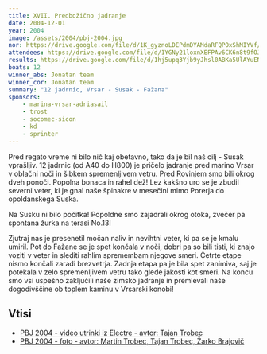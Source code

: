 ```yaml
---
title: XVII. Predbožično jadranje
date: 2004-12-01
year: 2004
image: /assets/2004/pbj-2004.jpg
nor: https://drive.google.com/file/d/1K_gyznoLDEPdmDYAMdaRFQPOxShMIYVf/view?usp=sharing
attendees: https://drive.google.com/file/d/1YGNy21loxnXEFPAv6CK6n8t9fOJbYROf/view?usp=sharing
results: https://drive.google.com/file/d/1hj5upq3Yjb9yJhsl0ABKa5UlAYuENV2N/view?usp=sharing
boats: 12
winner_abs: Jonatan team
winner_cor: Jonatan team
summary: "12 jadrnic, Vrsar - Susak - Fažana"
sponsors:
    - marina-vrsar-adriasail
    - trost
    - socomec-sicon
    - kd
    - sprinter
---
```


Pred regato vreme ni bilo nič kaj obetavno, tako da je bil naš cilj - Susak vprašljiv. 12 jadrnic (od A40 do H800) je pričelo jadranje pred marino Vrsar v oblačni noči in šibkem spremenljivem vetru. Pred Rovinjem smo bili okrog dveh ponoči. Popolna bonaca in rahel dež! Lez kakšno uro se je zbudil severni veter, ki je gnal naše špinakre v mesečini mimo Porerja do opoldanskega Suska.

Na Susku ni bilo počitka! Popoldne smo zajadrali okrog otoka, zvečer pa spontana žurka na terasi No.13!

Zjutraj nas je presenetil močan naliv in nevihtni veter, ki pa se je kmalu umiril. Pot do Fažane se je spet končala v noči, dobri pa so bili tisti, ki znajo voziti v veter in slediti rahlim spremembam njegove smeri. Četrte etape nismo končali zaradi brezvetrja. Zadnja etapa pa je bila spet zanimiva, saj je potekala v zelo spremenljivem vetru tako glede jakosti kot smeri. Na koncu smo vsi uspešno zaključili naše zimsko jadranje in premlevali naše dogodivščine ob toplem kaminu v Vrsarski konobi!

## Vtisi
 - [PBJ 2004 - video utrinki iz Electre - avtor: Tajan Trobec](https://www.youtube.com/watch?v=_3S5E5yWuwA)
 - [PBJ 2004 - foto - avtor: Martin Trobec, Tajan Trobec, Žarko Brajovič](https://photos.app.goo.gl/QHrnXLsx97sJk6UZ6)

